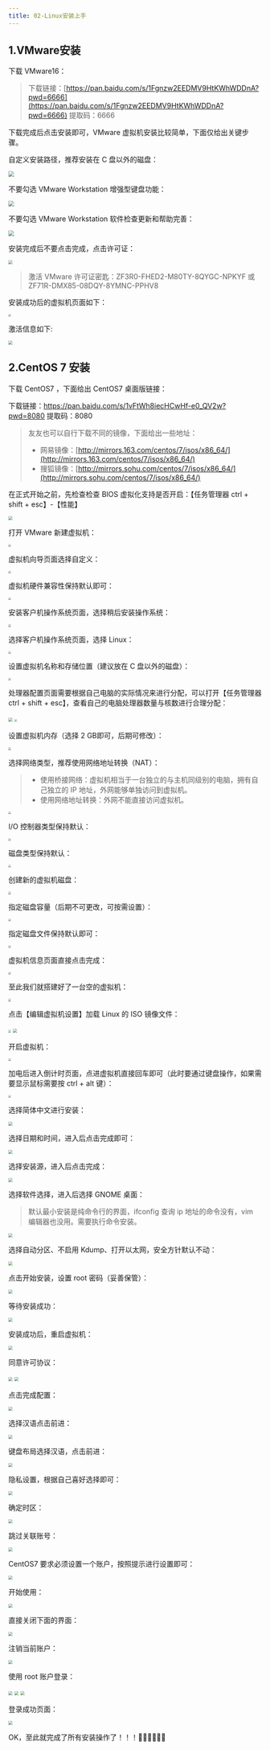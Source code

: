 ```yaml
---
title: 02-Linux安装上手
---
```

## 1.VMware安装

下载 VMware16：

> 下载链接：[https://pan.baidu.com/s/1Fgnzw2EEDMV9HtKWhWDDnA?pwd=6666](https://pan.baidu.com/s/1Fgnzw2EEDMV9HtKWhWDDnA?pwd=6666) 
> 提取码：6666 

下载完成后点击安装即可，VMware 虚拟机安装比较简单，下面仅给出关键步骤。

自定义安装路径，推荐安装在 C 盘以外的磁盘：

<img src="https://javgo-images.oss-cn-beijing.aliyuncs.com/2023-11-08-135859.png" style="zoom:67%;" />

不要勾选 VMware Workstation 增强型键盘功能：

<img src="https://img-blog.csdnimg.cn/img_convert/16960e8c58a57b1b79bceb2c7d046b24.png" style="zoom:67%;" />

不要勾选 VMware Workstation 软件检查更新和帮助完善：

<img src="https://img-blog.csdnimg.cn/img_convert/8a7e8c2d45c105af04675fd731b0ba9a.png" style="zoom:67%;" />

安装完成后不要点击完成，点击许可证：

<img src="https://img-blog.csdnimg.cn/img_convert/1b38309bb19de8bf657fd6e3d1ce4dc3.png" style="zoom: 50%;" />

> 激活 VMware 许可证密匙：ZF3R0-FHED2-M80TY-8QYGC-NPKYF 或 ZF71R-DMX85-08DQY-8YMNC-PPHV8

安装成功后的虚拟机页面如下：

<img src="https://javgo-images.oss-cn-beijing.aliyuncs.com/2023-11-08-135926.png" style="zoom: 33%;" />

激活信息如下:

<img src="https://img-blog.csdnimg.cn/img_convert/7d8cef62f00fe2eead5ff30487f59317.png" style="zoom:50%;" />

## 2.CentOS 7 安装

下载 CentOS7 ，下面给出 CentOS7 桌面版链接：

下载链接：https://pan.baidu.com/s/1vFtWh8iecHCwHf-e0_QV2w?pwd=8080 
提取码：8080 

> 友友也可以自行下载不同的镜像，下面给出一些地址：
>
> * 网易镜像：[http://mirrors.163.com/centos/7/isos/x86_64/](http://mirrors.163.com/centos/7/isos/x86_64/)
> * 搜狐镜像：[http://mirrors.sohu.com/centos/7/isos/x86_64/](http://mirrors.sohu.com/centos/7/isos/x86_64/)
>

在正式开始之前，先检查检查 BIOS 虚拟化支持是否开启：【任务管理器 ctrl + shift + esc】-【性能】

<img src="https://img-blog.csdnimg.cn/img_convert/64747a755e1205bc1c4ce9aa1ed8276a.png" style="zoom:50%;" />

打开 VMware 新建虚拟机：

<img src="https://img-blog.csdnimg.cn/img_convert/8784e4051309fa6f6820306e5d3ca478.png" style="zoom: 33%;" />

虚拟机向导页面选择自定义：

<img src="https://img-blog.csdnimg.cn/img_convert/ffc20026a6b2469bd7e1505ae126e18a.png" style="zoom: 33%;" />

虚拟机硬件兼容性保持默认即可：

<img src="https://javgo-images.oss-cn-beijing.aliyuncs.com/2023-11-08-135921.png" style="zoom:33%;" />

安装客户机操作系统页面，选择稍后安装操作系统：

<img src="https://img-blog.csdnimg.cn/img_convert/09683267da117b98a229436babebd118.png" style="zoom:33%;" />

选择客户机操作系统页面，选择 Linux：

<img src="https://javgo-images.oss-cn-beijing.aliyuncs.com/2023-11-08-135861.png" style="zoom:33%;" />

设置虚拟机名称和存储位置（建议放在 C 盘以外的磁盘）：

<img src="https://img-blog.csdnimg.cn/img_convert/a81f197add654dcda22ee6b52bd03812.png" style="zoom:33%;" />

处理器配置页面需要根据自己电脑的实际情况来进行分配，可以打开【任务管理器 ctrl + shift + esc】，查看自己的电脑处理器数量与核数进行合理分配：

<img src="https://javgo-images.oss-cn-beijing.aliyuncs.com/2023-11-08-135913.png" style="zoom: 50%;" />

<img src="https://javgo-images.oss-cn-beijing.aliyuncs.com/2023-11-08-135858.png" style="zoom: 33%;" />

设置虚拟机内存（选择 2 GB即可，后期可修改）：

<img src="https://javgo-images.oss-cn-beijing.aliyuncs.com/2023-11-08-135912.png" style="zoom:33%;" />

选择网络类型，推荐使用网络地址转换（NAT）：

> * 使用桥接网络：虚拟机相当于一台独立的与主机同级别的电脑，拥有自己独立的 IP 地址，外网能够单独访问到虚拟机。
> * 使用网络地址转换：外网不能直接访问虚拟机。

<img src="https://javgo-images.oss-cn-beijing.aliyuncs.com/2023-11-08-135910.png" style="zoom:33%;" />

I/O 控制器类型保持默认：

<img src="https://img-blog.csdnimg.cn/img_convert/8a95953cb932c83764aca5e485a63cc5.png" style="zoom:33%;" />

磁盘类型保持默认：

<img src="https://img-blog.csdnimg.cn/img_convert/0653546b060bb128e8132e6d9c00163c.png" style="zoom:33%;" />

创建新的虚拟机磁盘：

<img src="https://img-blog.csdnimg.cn/img_convert/af6f28b911ec7e56aae933e6b323c9e9.png" style="zoom:33%;" />

指定磁盘容量（后期不可更改，可按需设置）：

<img src="https://img-blog.csdnimg.cn/img_convert/179b8426521fe380418c4f42d3562c70.png" style="zoom:33%;" />

指定磁盘文件保持默认即可：

<img src="https://javgo-images.oss-cn-beijing.aliyuncs.com/2023-11-08-135904.png" style="zoom:33%;" />

虚拟机信息页面直接点击完成：

<img src="https://javgo-images.oss-cn-beijing.aliyuncs.com/2023-11-08-135900.png" style="zoom:33%;" />

至此我们就搭建好了一台空的虚拟机：

<img src="https://img-blog.csdnimg.cn/img_convert/73fe1cbf373602305199717477994593.png" style="zoom:33%;" />

点击【编辑虚拟机设置】加载 Linux 的 ISO 镜像文件：

<img src="https://javgo-images.oss-cn-beijing.aliyuncs.com/2023-11-08-135925.png" style="zoom:33%;" />

<img src="https://javgo-images.oss-cn-beijing.aliyuncs.com/2023-11-08-135917.png" style="zoom: 50%;" />

开启虚拟机：

<img src="https://img-blog.csdnimg.cn/img_convert/2ca39d7355080815aee619897402da6f.png" style="zoom: 33%;" />

加电后进入倒计时页面，点进虚拟机直接回车即可（此时要通过键盘操作，如果需要显示鼠标需要按 ctrl + alt 键）：

<img src="https://img-blog.csdnimg.cn/img_convert/de1f90d6ab53d7e289ab66956560a568.png" style="zoom:33%;" />

选择简体中文进行安装：

<img src="https://javgo-images.oss-cn-beijing.aliyuncs.com/2023-11-08-135908.png" style="zoom: 50%;" />

选择日期和时间，进入后点击完成即可：

<img src="https://javgo-images.oss-cn-beijing.aliyuncs.com/2023-11-08-135909.png" style="zoom:50%;" />

选择安装源，进入后点击完成：

<img src="https://img-blog.csdnimg.cn/img_convert/c65b58affe68dfe5d0290fc4d977efcb.png" style="zoom:50%;" />

选择软件选择，进入后选择 GNOME 桌面：

> 默认最小安装是纯命令行的界面，ifconfig 查询 ip 地址的命令没有，vim 编辑器也没用。需要执行命令安装。

<img src="https://img-blog.csdnimg.cn/img_convert/7078b730f810bc4d409eb9d02009cb6b.png" style="zoom:50%;" />

选择自动分区、不启用 Kdump、打开以太网，安全方针默认不动：

<img src="https://img-blog.csdnimg.cn/img_convert/4ee58d8438c57bcb2408fb004e95dd8c.png" style="zoom:50%;" />

点击开始安装，设置 root 密码（妥善保管）：

<img src="https://img-blog.csdnimg.cn/img_convert/e8afd3dbc5535f5ed056ca3c945a1c22.png" style="zoom:50%;" />

等待安装成功：

<img src="https://javgo-images.oss-cn-beijing.aliyuncs.com/2023-11-08-135929.png" style="zoom:50%;" />

安装成功后，重启虚拟机：

<img src="https://javgo-images.oss-cn-beijing.aliyuncs.com/2023-11-08-135930.png" style="zoom:50%;" />

同意许可协议：

<img src="https://img-blog.csdnimg.cn/img_convert/ef6732df1955d52fa64a40b61b1a7329.png" style="zoom:50%;" />

<img src="https://img-blog.csdnimg.cn/img_convert/44b9b8abb5e68da7545e560b74991205.png" style="zoom:50%;" />

点击完成配置：

<img src="https://javgo-images.oss-cn-beijing.aliyuncs.com/2023-11-08-135911.png" style="zoom:50%;" />

选择汉语点击前进：

<img src="https://javgo-images.oss-cn-beijing.aliyuncs.com/2023-11-08-135916.png" style="zoom:50%;" />

键盘布局选择汉语，点击前进：

<img src="https://javgo-images.oss-cn-beijing.aliyuncs.com/2023-11-08-135901.png" style="zoom:50%;" />

隐私设置，根据自己喜好选择即可：

<img src="https://img-blog.csdnimg.cn/img_convert/9380038ac464833a6b2ac4d4c8cead25.png" style="zoom:50%;" />

确定时区：

<img src="https://javgo-images.oss-cn-beijing.aliyuncs.com/2023-11-08-135907.png" style="zoom:50%;" />

跳过关联账号：

<img src="https://javgo-images.oss-cn-beijing.aliyuncs.com/2023-11-08-135902.png" style="zoom:50%;" />

CentOS7 要求必须设置一个账户，按照提示进行设置即可：

<img src="https://javgo-images.oss-cn-beijing.aliyuncs.com/2023-11-08-135919.png" style="zoom:50%;" />

开始使用：

<img src="https://javgo-images.oss-cn-beijing.aliyuncs.com/2023-11-08-135906.png" style="zoom:50%;" />

直接关闭下面的界面：

<img src="https://javgo-images.oss-cn-beijing.aliyuncs.com/2023-11-08-135920.png" style="zoom:50%;" />

注销当前账户：

<img src="https://javgo-images.oss-cn-beijing.aliyuncs.com/2023-11-08-135903.png" style="zoom:50%;" />

使用 root 账户登录：

<img src="https://javgo-images.oss-cn-beijing.aliyuncs.com/2023-11-08-135915.png" style="zoom:50%;" />

<img src="https://javgo-images.oss-cn-beijing.aliyuncs.com/2023-11-08-135914.png" style="zoom:50%;" />

<img src="https://javgo-images.oss-cn-beijing.aliyuncs.com/2023-11-08-135905.png" style="zoom:50%;" />

登录成功页面：

<img src="https://javgo-images.oss-cn-beijing.aliyuncs.com/2023-11-08-135924.png" style="zoom:50%;" />

OK，至此就完成了所有安装操作了！！！🎉🎉🎉🎉🎉🎉